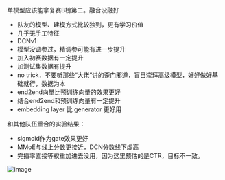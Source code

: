 单模型应该能拿复赛B榜第二。融合没融好


* 队友的模型、建模方式比较独到，更有学习价值
* 几乎无手工特征
* DCNv1
* 模型没调参过，精调参可能有进一步提升
* 加入初赛数据有一定提升
* 加测试集数据有提升
* no trick，不要听那些“大佬”讲的歪门邪道，盲目崇拜高级模型，好好做好基础就行，数据为本
* end2end向量比预训练向量的效果更好
* 结合end2end和预训练向量有一定提升
* embedding layer 比 generator 更好用


和其他队伍重合的实验结果：
* sigmoid作为gate效果更好
* MMoE与线上分数更接近，DCN分数线下虚高
* 完播率直接等权重加进去没用，因为这里预估的是CTR，目标不一致。

![image](https://user-images.githubusercontent.com/39345674/134325467-69659b15-9ffe-46ec-b2df-93469693b005.png)

